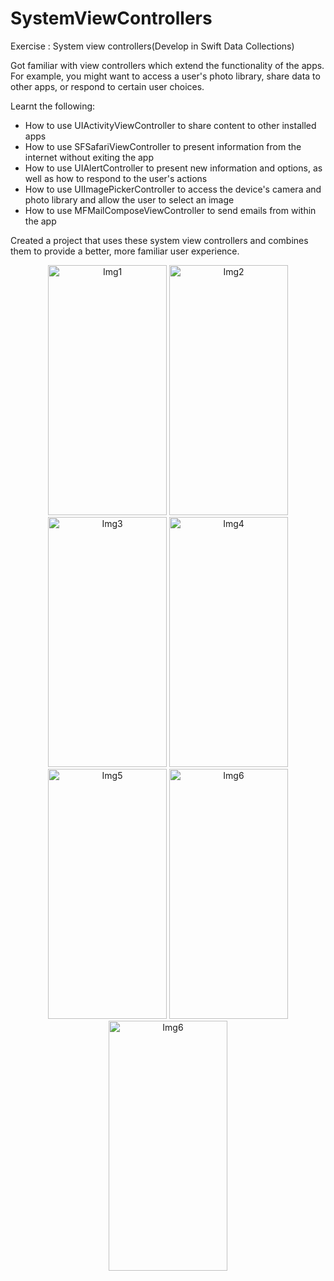 # SystemViewControllers
Exercise : System view controllers(Develop in Swift Data Collections)


Got familiar with view controllers which extend the functionality of the apps. 
For example, you might want to access a user's photo library, share data to other apps, or respond to certain user choices.

Learnt the following:
- How to use UIActivityViewController to share content to other installed apps
- How to use SFSafariViewController to present information from the internet without exiting the app
- How to use UIAlertController to present new information and options, as well as how to respond to the user's actions
- How to use UIImagePickerController to access the device's camera and photo library and allow the user to select an image
- How to use MFMailComposeViewController to send emails from within the app

Created a project that uses these system view controllers and combines them to provide a better, more familiar user experience.

<p align="center">
  <img width="190" height = "400" alt="Img1" src="https://user-images.githubusercontent.com/90863360/212413074-9d09fde2-856b-40df-96f8-abfcfb12e3c7.png">
  
  <img width="190" height = "400" alt="Img2" src="https://user-images.githubusercontent.com/90863360/212413090-15628f4f-7741-4a04-a983-d3734906a5b2.png">
  
  <img width="190" height = "400" alt="Img3" src="https://user-images.githubusercontent.com/90863360/212413102-60c9d6a0-f61f-4a62-aa90-08a4586b4ebc.png">

  <img width="190" height = "400" alt="Img4" src="https://user-images.githubusercontent.com/90863360/212413116-37fcf398-ae90-435d-b1be-7ab4672e442e.png">
  
  <img width="190" height = "400" alt="Img5" src="https://user-images.githubusercontent.com/90863360/212413126-b0d51fcf-d714-40b4-b89b-b68bf68fc76f.png">
  
  <img width="190" height = "400" alt="Img6" src="https://user-images.githubusercontent.com/90863360/212413135-bdb2698c-69eb-48b3-84a7-59a7e6151ccb.png">
  
  <img width="190" height = "400" alt="Img6" src="https://user-images.githubusercontent.com/90863360/212413146-d3db2f66-7053-4fc2-96f9-0865b6dd62b9.png">

</p>
